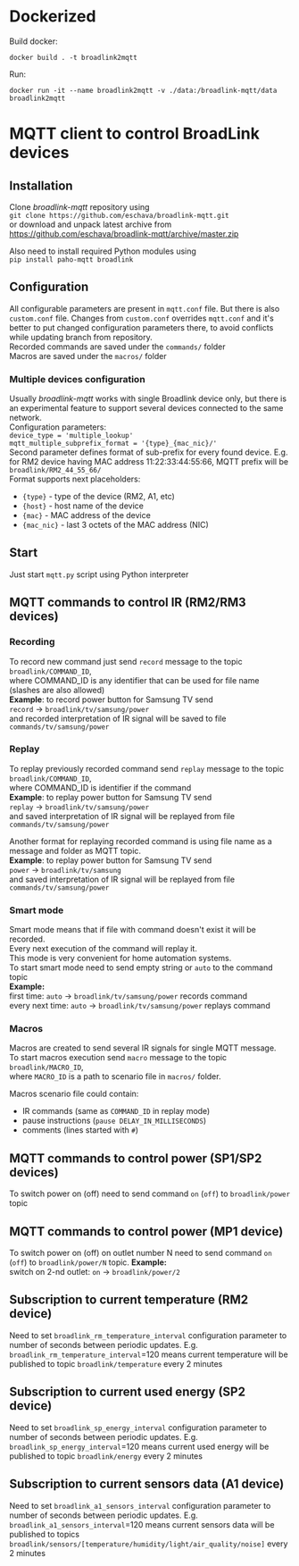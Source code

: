 # Dockerized

Build docker:

```docker build . -t broadlink2mqtt```

Run:

```docker run -it --name broadlink2mqtt -v ./data:/broadlink-mqtt/data broadlink2mqtt```

# MQTT client to control BroadLink devices
 
## Installation
Clone *broadlink-mqtt* repository using  
`git clone https://github.com/eschava/broadlink-mqtt.git`  
or download and unpack latest archive from  
https://github.com/eschava/broadlink-mqtt/archive/master.zip  

Also need to install required Python modules using  
`pip install paho-mqtt broadlink`

## Configuration
All configurable parameters are present in `mqtt.conf` file. But there is also `custom.conf` file. Changes from `custom.conf` overrides `mqtt.conf` and it's better to put changed configuration parameters there, to avoid conflicts while updating branch from repository.   
Recorded commands are saved under the `commands/` folder  
Macros are saved under the `macros/` folder

### Multiple devices configuration
Usually *broadlink-mqtt* works with single Broadlink device only, but there is an experimental feature to support several devices connected to the same network.   
Configuration parameters:   
`device_type = 'multiple_lookup'`  
`mqtt_multiple_subprefix_format = '{type}_{mac_nic}/'`  
Second parameter defines format of sub-prefix for every found device. E.g. for RM2 device having MAC address 11:22:33:44:55:66, MQTT prefix will be  
`broadlink/RM2_44_55_66/`  
Format supports next placeholders:  
   * `{type}` - type of the device (RM2, A1, etc)  
   * `{host}` - host name of the device  
   * `{mac}` - MAC address of the device  
   * `{mac_nic}` - last 3 octets of the MAC address (NIC)  


## Start
Just start `mqtt.py` script using Python interpreter

## MQTT commands to control IR (RM2/RM3 devices)
### Recording
To record new command just send `record` message to the topic `broadlink/COMMAND_ID`,  
where COMMAND_ID is any identifier that can be used for file name (slashes are also allowed)  
**Example**: to record power button for Samsung TV send  
`record` -> `broadlink/tv/samsung/power`  
and recorded interpretation of IR signal will be saved to file `commands/tv/samsung/power`

### Replay
To replay previously recorded command send `replay` message to the topic `broadlink/COMMAND_ID`,  
where COMMAND_ID is identifier if the command  
**Example**: to replay power button for Samsung TV send  
`replay` -> `broadlink/tv/samsung/power`  
and saved interpretation of IR signal will be replayed from file `commands/tv/samsung/power`

Another format for replaying recorded command is using file name as a message and folder as MQTT topic.  
**Example**: to replay power button for Samsung TV send  
`power` -> `broadlink/tv/samsung`  
and saved interpretation of IR signal will be replayed from file `commands/tv/samsung/power`

### Smart mode
Smart mode means that if file with command doesn't exist it will be recorded.  
Every next execution of the command will replay it.  
This mode is very convenient for home automation systems.  
To start smart mode need to send empty string or `auto` to the command topic   
**Example:**  
first time: `auto` -> `broadlink/tv/samsung/power` records command  
every next time: `auto` -> `broadlink/tv/samsung/power` replays command  

### Macros
Macros are created to send several IR signals for single MQTT message.  
To start macros execution send `macro` message to the topic `broadlink/MACRO_ID`,  
where `MACRO_ID` is a path to scenario file in `macros/` folder.  

Macros scenario file could contain:
 - IR commands (same as `COMMAND_ID` in replay mode)
 - pause instructions (`pause DELAY_IN_MILLISECONDS`)
 - comments (lines started with `#`)
 
## MQTT commands to control power (SP1/SP2 devices)
To switch power on (off) need to send command `on` (`off`) to `broadlink/power` topic

## MQTT commands to control power (MP1 device)
To switch power on (off) on outlet number N need to send command `on` (`off`) to `broadlink/power/N` topic.
**Example:**  
switch on 2-nd outlet: `on` -> `broadlink/power/2`

## Subscription to current temperature (RM2 device)
Need to set `broadlink_rm_temperature_interval` configuration parameter to number of seconds between periodic updates.
E.g. 
`broadlink_rm_temperature_interval`=120
means current temperature will be published to topic `broadlink/temperature` every 2 minutes

## Subscription to current used energy (SP2 device)
Need to set `broadlink_sp_energy_interval` configuration parameter to number of seconds between periodic updates.
E.g. 
`broadlink_sp_energy_interval`=120
means current used energy will be published to topic `broadlink/energy` every 2 minutes

## Subscription to current sensors data (A1 device)
Need to set `broadlink_a1_sensors_interval` configuration parameter to number of seconds between periodic updates.
E.g. 
`broadlink_a1_sensors_interval`=120
means current sensors data will be published to topics `broadlink/sensors/[temperature/humidity/light/air_quality/noise]` every 2 minutes

